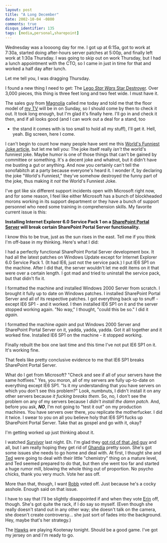 ```yaml
---
layout: post
title: "A Long December"
date: 2002-10-04 -0800
comments: true
disqus_identifier: 135
tags: [media,personal,sharepoint]
---
```

Wednesday was a loooong day for me. I got up at 6:15a, got to work at
7:30a, started doing after-hours server patches at 5:00p, and finally
left work at 1:30a Thursday. I was going to skip out on work Thursday,
but I had a lunch appointment with the CTO, so I came in just in time
for that and worked a half day after lunch.

 Let me tell you, I was dragging Thursday.

 I found a new thing I need to get: The [Lego *Star Wars* Star
Destroyer](http://www.starwars.com/collecting/news/2002/09/news20020923.html).
Over 3,000 pieces, this thing is three feet long and two feet wide. I
must have it.

 The sales guy from [Magnolia](http://www.magnoliahifi.com) called me
today and told me that the floor model of [my
TV](http://www.sonystyle.com/home/item.jsp?itemid=50911&hierc=9685x9800x9801&catid=)
will be in on Sunday, so I should come by then to check it out. It took
long enough, but I'm glad it's finally here. I'll go in and check it
then, and if all looks good (and I can work out a deal for a stand, too

- the stand it comes with is too small to hold all my stuff), I'll get
it. Hell, yeah. Big screen, here I come.

 I can't begin to count how many people have sent me this [World's
Funniest Joke
article](http://news.yahoo.com/news?tmpl=story2&cid=573&ncid=757&e=1&u=/nm/20021003/od_nm/life_joke_dc),
but let me tell you: The joke itself really *isn't* the world's funniest
joke. Maybe humor is one of those things that can't be gained by
committee or something. It's a decent joke and whatnot, but it didn't
have me busting a gut or anything. And now you certainly can't tell the
sonofabitch at a party because everyone's heard it. I wonder if, by
declaring the joke "World's Funniest," they've somehow destroyed the
funny part of the joke, thus making it *not* the World's Funniest Joke.

 I've got like six different support incidents open with Microsoft right
now, and for some reason, I feel like either Microsoft has a bunch of
blockheaded morons working in its support department or they have a
bunch of support personnel who need some training in comprehension
skills. My favorite current issue is this:

 **Installing Internet Explorer 6.0 Service Pack 1 on a [SharePoint
Portal Server](http://www.microsoft.com/sharepoint/portalserver.asp)
will break certain SharePoint Portal Server functionality.**

 I know this to be true, just as the sun rises in the east. Tell me if
you think I'm off-base in my thinking. Here's what I did:

 I had a perfectly functional SharePoint Portal Server development box.
It had all the latest patches on Windows Update except for Internet
Explorer 6.0 Service Pack 1. (It had IE6, just not the service pack.) I
put IE6 SP1 on the machine. After I did that, the server wouldn't let me
edit items on it that were over a certain length. I got mad and tried to
uninstall the service pack, but that didn't fix it.

 I formatted the machine and installed Windows 2000 Server from scratch.
I brought it fully up to date on Windows patches. I installed SharePoint
Portal Server and all of its respective patches. I got everything back
up to snuff - except IE6 SP1 - and it worked. I then installed IE6 SP1
on it and the server stopped working again. "No way," I thought, "could
this be so." I did it *again*.

 I formatted the machine *again* and put Windows 2000 Server and
SharePoint Portal Server on it, yadda, yadda, yadda. Got it all together
and it worked fine. Installed IE6 SP1 on the machine - it stopped
working.

 Finally rebuilt the box one last time and this time I've not put IE6
SP1 on it. It's working fine.

 That feels like pretty conclusive evidence to me that IE6 SP1 breaks
SharePoint Portal Server.

 What do I get from Microsoft? "Check and see if all of your servers
have the same hotfixes." Yes, you moron, all of my servers are fully
up-to-date on everything except IE6 SP1. "Is it my understanding that
you have servers on which you don't see this problem?" Look, numbnuts, I
didn't install it on any other servers because *it fucking breaks them*.
So, no, I don't see the problem on any of my servers because I *didn't
install the damn patch*. And, before you ask, ***NO***, I'm not going to
"test it out" on my production machines. You have servers over there,
*you* replicate the motherfucker. I did it twice. I swear to you on all
you believe holy that IE6 SP1 fucks up SharePoint Portal Server. Take
that as gospel and go with it, okay?

 I'm getting worked up just thinking about it.

 I watched [*Survivor*](http://www.cbs.com/primetime/survivor5/) last
night. Eh. I'm glad they [got rid of that Jed
guy](http://www.cbs.com/primetime/survivor5/show/episode03/s5story.shtml)
and all, but I am really hoping they get rid of
[Ghandia](http://www.cbs.com/primetime/survivor5/survivors/bios/ghandia.shtml)
pretty soon. She's got some issues she needs to go home and deal with.
At first, I thought she and
[Ted](http://www.cbs.com/primetime/survivor5/survivors/bios/ted.shtml)
were going to deal with their little "chemistry" thing on a mature
level, and Ted seemed prepared to do that, but then she went too far and
started a huge rumor mill, blowing the whole thing out of proportion. No
psycho chicks, thank you very much. Vote her ass off.

 More than that, though, I want
[Robb](http://www.cbs.com/primetime/survivor5/survivors/bios/robb.shtml)
voted off. Just because he's a cocky asshole. Enough said on that
issue.

 I have to say that I'll be slightly disappointed if and when they vote
[Erin](http://www.cbs.com/primetime/survivor5/survivors/bios/erin.shtml)
off, though. She's got quite the rack, if I do say so myself. (Even
though she really doesn't stand out in any other way; she doesn't talk
on the camera, she doesn't create controversy... she just sort of fades
into the background. Hey, maybe that's her strategy.)

 The [Hawks](http://www.winterhawks.com/) are playing Kootenay tonight.
Should be a good game. I've got my jersey on and I'm ready to go.
